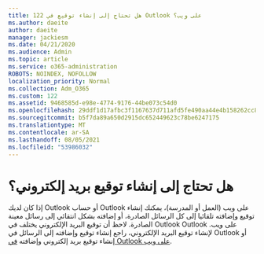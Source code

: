 ```yaml
---
title: 122 هل تحتاج إلى إنشاء توقيع في Outlook على ويب؟
ms.author: daeite
author: daeite
manager: jackiesm
ms.date: 04/21/2020
ms.audience: Admin
ms.topic: article
ms.service: o365-administration
ROBOTS: NOINDEX, NOFOLLOW
localization_priority: Normal
ms.collection: Adm_O365
ms.custom: 122
ms.assetid: 9468585d-e98e-4774-9176-44be073c54d0
ms.openlocfilehash: 29ddf1d17afbc3f1167637d711afd5fe490aa44e4b158262cc891f0632c81c8c
ms.sourcegitcommit: b5f7da89a650d2915dc652449623c78be6247175
ms.translationtype: MT
ms.contentlocale: ar-SA
ms.lasthandoff: 08/05/2021
ms.locfileid: "53986032"
---
```

# <a name="need-to-create-an-email-signature"></a>هل تحتاج إلى إنشاء توقيع بريد إلكتروني؟

إذا كان لديك Outlook أو حساب Outlook على ويب (العمل أو المدرسة)، يمكنك إنشاء توقيع وإضافته تلقائيا إلى كل الرسائل الصادرة، أو إضافته بشكل انتقائي إلى رسائل معينة الصادرة. لاحظ أن توقيع البريد الإلكتروني يختلف في Outlook Outlook على ويب. لإنشاء توقيع البريد الإلكتروني، راجع إنشاء توقيع وإضافته إلى الرسائل في Outlook أو إنشاء توقيع بريد إلكتروني وإضافته [في Outlook على ويب](https://support.office.com/article/5ff9dcfd-d3f1-447b-b2e9-39f91b074ea3.aspx). [](https://support.office.com/article/8ee5d4f4-68fd-464a-a1c1-0e1c80bb27f2.aspx)

